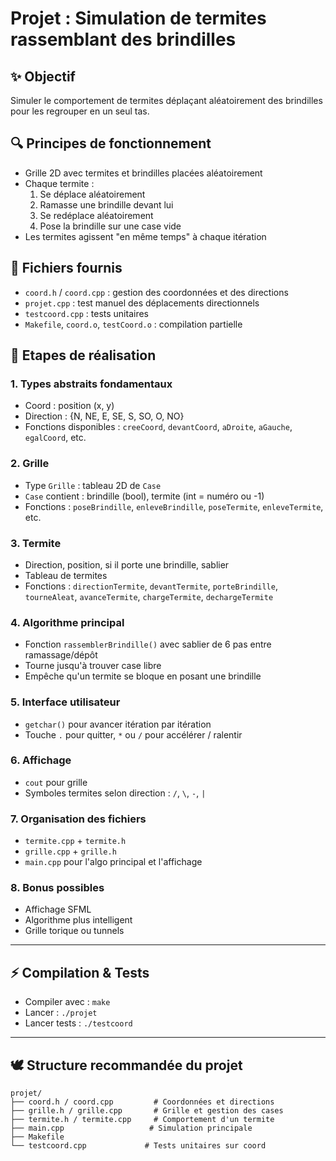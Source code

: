 # Projet : Simulation de termites rassemblant des brindilles

## ✨ Objectif
Simuler le comportement de termites déplaçant aléatoirement des brindilles pour les regrouper en un seul tas.

## 🔍 Principes de fonctionnement
- Grille 2D avec termites et brindilles placées aléatoirement
- Chaque termite :
  1. Se déplace aléatoirement
  2. Ramasse une brindille devant lui
  3. Se redéplace aléatoirement
  4. Pose la brindille sur une case vide
- Les termites agissent "en même temps" à chaque itération

## 📄 Fichiers fournis
- `coord.h` / `coord.cpp` : gestion des coordonnées et des directions
- `projet.cpp` : test manuel des déplacements directionnels
- `testcoord.cpp` : tests unitaires
- `Makefile`, `coord.o`, `testCoord.o` : compilation partielle

## 🔧 Etapes de réalisation 

### 1. Types abstraits fondamentaux
- Coord : position (x, y)
- Direction : {N, NE, E, SE, S, SO, O, NO}
- Fonctions disponibles : `creeCoord`, `devantCoord`, `aDroite`, `aGauche`, `egalCoord`, etc.

### 2. Grille
- Type `Grille` : tableau 2D de `Case`
- `Case` contient : brindille (bool), termite (int = numéro ou -1)
- Fonctions : `poseBrindille`, `enleveBrindille`, `poseTermite`, `enleveTermite`, etc.

### 3. Termite
- Direction, position, si il porte une brindille, sablier
- Tableau de termites
- Fonctions : `directionTermite`, `devantTermite`, `porteBrindille`, `tourneAleat`, `avanceTermite`, `chargeTermite`, `dechargeTermite`

### 4. Algorithme principal
- Fonction `rassemblerBrindille()` avec sablier de 6 pas entre ramassage/dépôt
- Tourne jusqu'à trouver case libre
- Empêche qu'un termite se bloque en posant une brindille

### 5. Interface utilisateur
- `getchar()` pour avancer itération par itération
- Touche `.` pour quitter, `*` ou `/` pour accélérer / ralentir

### 6. Affichage
- `cout` pour grille
- Symboles termites selon direction : `/`, `\`, `-`, `|`

### 7. Organisation des fichiers
- `termite.cpp` + `termite.h`
- `grille.cpp` + `grille.h`
- `main.cpp` pour l'algo principal et l'affichage

### 8. Bonus possibles
- Affichage SFML
- Algorithme plus intelligent
- Grille torique ou tunnels

---

## ⚡ Compilation & Tests
- Compiler avec : `make`
- Lancer : `./projet`
- Lancer tests : `./testcoord`

---

## 🕊 Structure recommandée du projet
```
projet/
├── coord.h / coord.cpp         # Coordonnées et directions
├── grille.h / grille.cpp       # Grille et gestion des cases
├── termite.h / termite.cpp     # Comportement d'un termite
├── main.cpp                   # Simulation principale
├── Makefile
└── testcoord.cpp             # Tests unitaires sur coord
```
